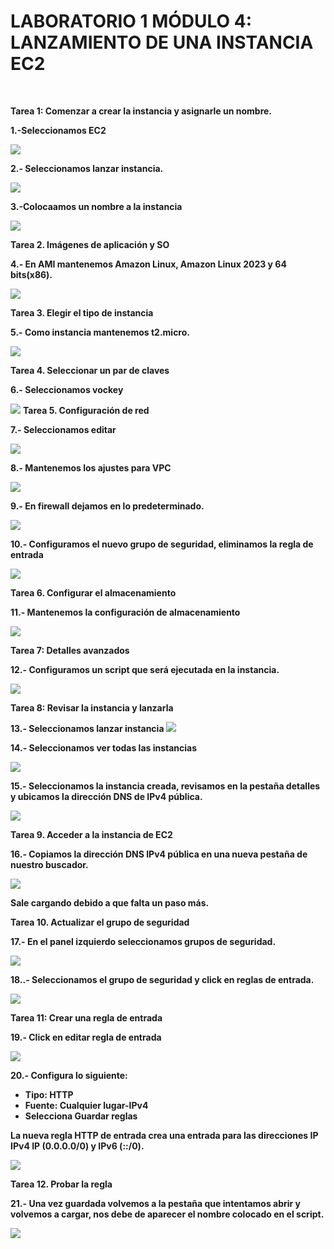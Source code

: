 <h1> LABORATORIO 1 MÓDULO 4: LANZAMIENTO DE UNA INSTANCIA EC2 </h1>﻿

**Tarea 1: Comenzar a crear la instancia y asignarle un nombre.**

**1.-Seleccionamos EC2** 

![](https://github.com/Marlith08/LLANOS_ANGELES_LEILY/blob/main/AWS/LABORATORIO%20DEL%20MODULO%204/LABORATORIO%201%20DEL%20M%C3%93DULO%204/Imagenes/Aspose.Words.0aefe64f-3641-4651-9282-e9ae6818ddcb.001.png)

**2.- Seleccionamos lanzar instancia.**

![](https://github.com/Marlith08/LLANOS_ANGELES_LEILY/blob/main/AWS/LABORATORIO%20DEL%20MODULO%204/LABORATORIO%201%20DEL%20M%C3%93DULO%204/Imagenes/Aspose.Words.0aefe64f-3641-4651-9282-e9ae6818ddcb.002.png)

**3.-Colocaamos un nombre a la instancia**

![](https://github.com/Marlith08/LLANOS_ANGELES_LEILY/blob/main/AWS/LABORATORIO%20DEL%20MODULO%204/LABORATORIO%201%20DEL%20M%C3%93DULO%204/Imagenes/Aspose.Words.0aefe64f-3641-4651-9282-e9ae6818ddcb.003.png)

**Tarea 2. Imágenes de aplicación y SO**

**4.- En AMI mantenemos Amazon Linux, Amazon Linux 2023 y 64 bits(x86).**

![](https://github.com/Marlith08/LLANOS_ANGELES_LEILY/blob/main/AWS/LABORATORIO%20DEL%20MODULO%204/LABORATORIO%201%20DEL%20M%C3%93DULO%204/Imagenes/Aspose.Words.0aefe64f-3641-4651-9282-e9ae6818ddcb.004.png)

**Tarea 3. Elegir el tipo de instancia**

**5.- Como instancia mantenemos t2.micro.**

![](https://github.com/Marlith08/LLANOS_ANGELES_LEILY/blob/main/AWS/LABORATORIO%20DEL%20MODULO%204/LABORATORIO%201%20DEL%20M%C3%93DULO%204/Imagenes/Aspose.Words.0aefe64f-3641-4651-9282-e9ae6818ddcb.005.png)

**Tarea 4. Seleccionar un par de claves**

**6.- Seleccionamos vockey**

![](https://github.com/Marlith08/LLANOS_ANGELES_LEILY/blob/main/AWS/LABORATORIO%20DEL%20MODULO%204/LABORATORIO%201%20DEL%20M%C3%93DULO%204/Imagenes/Aspose.Words.0aefe64f-3641-4651-9282-e9ae6818ddcb.006.png)
**Tarea 5. Configuración de red**

**7.- Seleccionamos editar**

![](https://github.com/Marlith08/LLANOS_ANGELES_LEILY/blob/main/AWS/LABORATORIO%20DEL%20MODULO%204/LABORATORIO%201%20DEL%20M%C3%93DULO%204/Imagenes/Aspose.Words.0aefe64f-3641-4651-9282-e9ae6818ddcb.007.png)

**8.- Mantenemos los ajustes para VPC**

![](https://github.com/Marlith08/LLANOS_ANGELES_LEILY/blob/main/AWS/LABORATORIO%20DEL%20MODULO%204/LABORATORIO%201%20DEL%20M%C3%93DULO%204/Imagenes/Aspose.Words.0aefe64f-3641-4651-9282-e9ae6818ddcb.008.png)

**9.- En firewall dejamos en lo predeterminado.**

![](https://github.com/Marlith08/LLANOS_ANGELES_LEILY/blob/main/AWS/LABORATORIO%20DEL%20MODULO%204/LABORATORIO%201%20DEL%20M%C3%93DULO%204/Imagenes/Aspose.Words.0aefe64f-3641-4651-9282-e9ae6818ddcb.009.png)

**10.- Configuramos el nuevo grupo de seguridad, eliminamos la regla de entrada**

![](https://github.com/Marlith08/LLANOS_ANGELES_LEILY/blob/main/AWS/LABORATORIO%20DEL%20MODULO%204/LABORATORIO%201%20DEL%20M%C3%93DULO%204/Imagenes/Aspose.Words.0aefe64f-3641-4651-9282-e9ae6818ddcb.010.png)

**Tarea 6. Configurar el almacenamiento**

**11.- Mantenemos la configuración de almacenamiento**

![](https://github.com/Marlith08/LLANOS_ANGELES_LEILY/blob/main/AWS/LABORATORIO%20DEL%20MODULO%204/LABORATORIO%201%20DEL%20M%C3%93DULO%204/Imagenes/Aspose.Words.0aefe64f-3641-4651-9282-e9ae6818ddcb.011.png)

**Tarea 7: Detalles avanzados**

**12.- Configuramos un script que será ejecutada en la instancia.**

![](https://github.com/Marlith08/LLANOS_ANGELES_LEILY/blob/main/AWS/LABORATORIO%20DEL%20MODULO%204/LABORATORIO%201%20DEL%20M%C3%93DULO%204/Imagenes/Aspose.Words.0aefe64f-3641-4651-9282-e9ae6818ddcb.012.png)

**Tarea 8: Revisar la instancia y lanzarla**

**13.- Seleccionamos lanzar instancia**
![](https://github.com/Marlith08/LLANOS_ANGELES_LEILY/blob/main/AWS/LABORATORIO%20DEL%20MODULO%204/LABORATORIO%201%20DEL%20M%C3%93DULO%204/Imagenes/Aspose.Words.0aefe64f-3641-4651-9282-e9ae6818ddcb.013.png)

**14.- Seleccionamos ver todas las instancias**

![](https://github.com/Marlith08/LLANOS_ANGELES_LEILY/blob/main/AWS/LABORATORIO%20DEL%20MODULO%204/LABORATORIO%201%20DEL%20M%C3%93DULO%204/Imagenes/Aspose.Words.0aefe64f-3641-4651-9282-e9ae6818ddcb.014.png)

**15.- Seleccionamos la instancia creada, revisamos en la pestaña detalles y ubicamos la dirección DNS de IPv4 pública.**

![](https://github.com/Marlith08/LLANOS_ANGELES_LEILY/blob/main/AWS/LABORATORIO%20DEL%20MODULO%204/LABORATORIO%201%20DEL%20M%C3%93DULO%204/Imagenes/Aspose.Words.0aefe64f-3641-4651-9282-e9ae6818ddcb.015.png)

**Tarea 9. Acceder a la instancia de EC2**

**16.- Copiamos la dirección DNS IPv4 pública en una nueva pestaña de nuestro buscador.**

![](https://github.com/Marlith08/LLANOS_ANGELES_LEILY/blob/main/AWS/LABORATORIO%20DEL%20MODULO%204/LABORATORIO%201%20DEL%20M%C3%93DULO%204/Imagenes/Aspose.Words.0aefe64f-3641-4651-9282-e9ae6818ddcb.016.png)

**Sale cargando debido a que falta un paso más.**

**Tarea 10. Actualizar el grupo de seguridad**

**17.- En el panel izquierdo seleccionamos grupos de seguridad.**

![](https://github.com/Marlith08/LLANOS_ANGELES_LEILY/blob/main/AWS/LABORATORIO%20DEL%20MODULO%204/LABORATORIO%201%20DEL%20M%C3%93DULO%204/Imagenes/Aspose.Words.0aefe64f-3641-4651-9282-e9ae6818ddcb.017.png)

**18..- Seleccionamos el grupo de seguridad y click en reglas de entrada.**

![](https://github.com/Marlith08/LLANOS_ANGELES_LEILY/blob/main/AWS/LABORATORIO%20DEL%20MODULO%204/LABORATORIO%201%20DEL%20M%C3%93DULO%204/Imagenes/Aspose.Words.0aefe64f-3641-4651-9282-e9ae6818ddcb.018.png)

**Tarea 11: Crear una regla de entrada**

**19.- Click en editar regla de entrada**

![](https://github.com/Marlith08/LLANOS_ANGELES_LEILY/blob/main/AWS/LABORATORIO%20DEL%20MODULO%204/LABORATORIO%201%20DEL%20M%C3%93DULO%204/Imagenes/Aspose.Words.0aefe64f-3641-4651-9282-e9ae6818ddcb.019.png)

**20.- Configura lo siguiente:**

- **Tipo: HTTP**
- **Fuente: Cualquier lugar-IPv4**
- **Selecciona Guardar reglas**

**La nueva regla HTTP de entrada crea una entrada para las direcciones IP IPv4 IP (0.0.0.0/0) y IPv6 (::/0).**

![](https://github.com/Marlith08/LLANOS_ANGELES_LEILY/blob/main/AWS/LABORATORIO%20DEL%20MODULO%204/LABORATORIO%201%20DEL%20M%C3%93DULO%204/Imagenes/Aspose.Words.0aefe64f-3641-4651-9282-e9ae6818ddcb.020.png)

**Tarea 12. Probar la regla**

**21.- Una vez guardada volvemos a la pestaña que intentamos abrir y volvemos a cargar, nos debe de aparecer el nombre colocado en el script.**

![](https://github.com/Marlith08/LLANOS_ANGELES_LEILY/blob/main/AWS/LABORATORIO%20DEL%20MODULO%204/LABORATORIO%201%20DEL%20M%C3%93DULO%204/Imagenes/Aspose.Words.0aefe64f-3641-4651-9282-e9ae6818ddcb.021.png)
